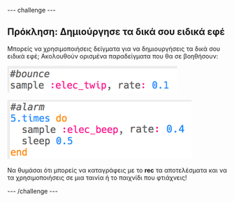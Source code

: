 \--- challenge \---

## Πρόκληση: Δημιούργησε τα δικά σου ειδικά εφέ

Μπορείς να χρησιμοποιήσεις δείγματα για να δημιουργήσεις τα δικά σου ειδικά εφέ; Ακολουθούν ορισμένα παραδείγματα που θα σε βοηθήσουν:

![στιγμιότυπο οθόνης](images/effects-bounce.png)

![στιγμιότυπο οθόνης](images/effects-alarm.png)

Να θυμάσαι ότι μπορείς να καταγράφεις με το **rec** τα αποτελέσματα και να τα χρησιμοποιήσεις σε μια ταινία ή το παιχνίδι που φτιάχνεις!

\--- /challenge \---